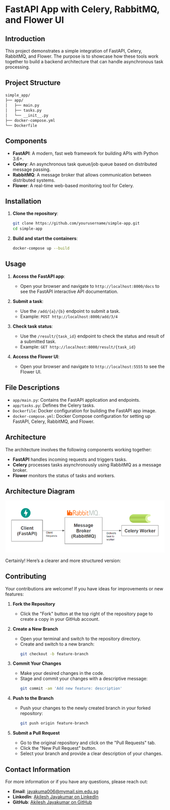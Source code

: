 # FastAPI App with Celery, RabbitMQ, and Flower UI

## Introduction

This project demonstrates a simple integration of FastAPI, Celery, RabbitMQ, and Flower. The purpose is to showcase how these tools work together to build a backend architecture that can handle asynchronous task processing.

## Project Structure

```
simple_app/
├── app/
│   ├── main.py
│   ├── tasks.py
│   └── __init__.py
├── docker-compose.yml
└── Dockerfile
```

## Components

- **FastAPI**: A modern, fast web framework for building APIs with Python 3.6+.
- **Celery**: An asynchronous task queue/job queue based on distributed message passing.
- **RabbitMQ**: A message broker that allows communication between distributed systems.
- **Flower**: A real-time web-based monitoring tool for Celery.

## Installation

1. **Clone the repository**:
   ```bash
   git clone https://github.com/yourusername/simple-app.git
   cd simple-app
   ```

2. **Build and start the containers**:
   ```bash
   docker-compose up --build
   ```

## Usage

1. **Access the FastAPI app**:
   - Open your browser and navigate to `http://localhost:8000/docs` to see the FastAPI interactive API documentation.

2. **Submit a task**:
   - Use the `/add/{a}/{b}` endpoint to submit a task.
   - Example: `POST http://localhost:8000/add/3/4`

3. **Check task status**:
   - Use the `/result/{task_id}` endpoint to check the status and result of a submitted task.
   - Example: `GET http://localhost:8000/result/{task_id}`

4. **Access the Flower UI**:
   - Open your browser and navigate to `http://localhost:5555` to see the Flower UI.

## File Descriptions

- `app/main.py`: Contains the FastAPI application and endpoints.
- `app/tasks.py`: Defines the Celery tasks.
- `Dockerfile`: Docker configuration for building the FastAPI app image.
- `docker-compose.yml`: Docker Compose configuration for setting up FastAPI, Celery, RabbitMQ, and Flower.

## Architecture

The architecture involves the following components working together:

- **FastAPI** handles incoming requests and triggers tasks.
- **Celery** processes tasks asynchronously using RabbitMQ as a message broker.
- **Flower** monitors the status of tasks and workers.

## Architecture Diagram

![Architecture Diagram](diagram.png)

Certainly! Here’s a clearer and more structured version:

## Contributing

Your contributions are welcome! If you have ideas for improvements or new features:

1. **Fork the Repository**
   - Click the "Fork" button at the top right of the repository page to create a copy in your GitHub account.

2. **Create a New Branch**
   - Open your terminal and switch to the repository directory.
   - Create and switch to a new branch:
     ```bash
     git checkout -b feature-branch
     ```

3. **Commit Your Changes**
   - Make your desired changes in the code.
   - Stage and commit your changes with a descriptive message:
     ```bash
     git commit -am 'Add new feature: description'
     ```

4. **Push to the Branch**
   - Push your changes to the newly created branch in your forked repository:
     ```bash
     git push origin feature-branch
     ```

5. **Submit a Pull Request**
   - Go to the original repository and click on the "Pull Requests" tab.
   - Click the "New Pull Request" button.
   - Select your branch and provide a clear description of your changes.

## Contact Information

For more information or if you have any questions, please reach out:

- **Email**: [jayakuma006@mymail.sim.edu.sg](mailto:jayakuma006@mymail.sim.edu.sg)
- **LinkedIn**: [Akilesh Jayakumar on LinkedIn](https://www.linkedin.com/in/akileshjayakumar/)
- **GitHub**: [Akilesh Jayakumar on GitHub](https://github.com/akileshjayakumar)
